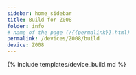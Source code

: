 ```yaml
---
sidebar: home_sidebar
title: Build for Z008
folder: info
# name of the page (/{{permalink}}.html)
permalink: /devices/Z008/build
device: Z008
---
```

{% include templates/device_build.md %}
